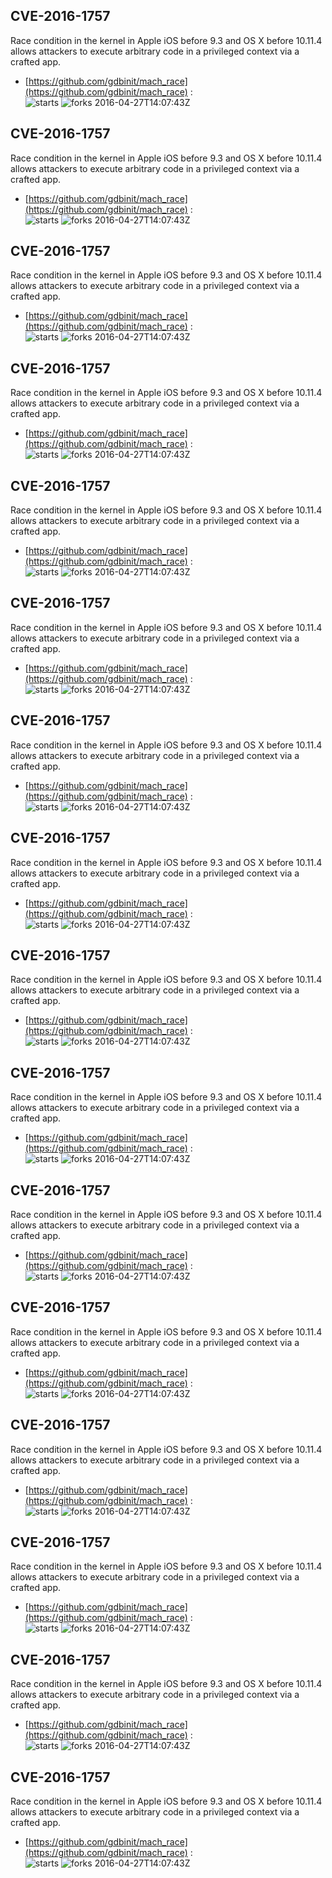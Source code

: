 ## CVE-2016-1757
 Race condition in the kernel in Apple iOS before 9.3 and OS X before 10.11.4 allows attackers to execute arbitrary code in a privileged context via a crafted app.

- [https://github.com/gdbinit/mach_race](https://github.com/gdbinit/mach_race) :  
![starts](https://img.shields.io/github/stars/gdbinit/mach_race.svg) 
![forks](https://img.shields.io/github/forks/gdbinit/mach_race.svg) 
2016-04-27T14:07:43Z

## CVE-2016-1757
 Race condition in the kernel in Apple iOS before 9.3 and OS X before 10.11.4 allows attackers to execute arbitrary code in a privileged context via a crafted app.

- [https://github.com/gdbinit/mach_race](https://github.com/gdbinit/mach_race) :  
![starts](https://img.shields.io/github/stars/gdbinit/mach_race.svg) 
![forks](https://img.shields.io/github/forks/gdbinit/mach_race.svg) 
2016-04-27T14:07:43Z

## CVE-2016-1757
 Race condition in the kernel in Apple iOS before 9.3 and OS X before 10.11.4 allows attackers to execute arbitrary code in a privileged context via a crafted app.

- [https://github.com/gdbinit/mach_race](https://github.com/gdbinit/mach_race) :  
![starts](https://img.shields.io/github/stars/gdbinit/mach_race.svg) 
![forks](https://img.shields.io/github/forks/gdbinit/mach_race.svg) 
2016-04-27T14:07:43Z

## CVE-2016-1757
 Race condition in the kernel in Apple iOS before 9.3 and OS X before 10.11.4 allows attackers to execute arbitrary code in a privileged context via a crafted app.

- [https://github.com/gdbinit/mach_race](https://github.com/gdbinit/mach_race) :  
![starts](https://img.shields.io/github/stars/gdbinit/mach_race.svg) 
![forks](https://img.shields.io/github/forks/gdbinit/mach_race.svg) 
2016-04-27T14:07:43Z

## CVE-2016-1757
 Race condition in the kernel in Apple iOS before 9.3 and OS X before 10.11.4 allows attackers to execute arbitrary code in a privileged context via a crafted app.

- [https://github.com/gdbinit/mach_race](https://github.com/gdbinit/mach_race) :  
![starts](https://img.shields.io/github/stars/gdbinit/mach_race.svg) 
![forks](https://img.shields.io/github/forks/gdbinit/mach_race.svg) 
2016-04-27T14:07:43Z

## CVE-2016-1757
 Race condition in the kernel in Apple iOS before 9.3 and OS X before 10.11.4 allows attackers to execute arbitrary code in a privileged context via a crafted app.

- [https://github.com/gdbinit/mach_race](https://github.com/gdbinit/mach_race) :  
![starts](https://img.shields.io/github/stars/gdbinit/mach_race.svg) 
![forks](https://img.shields.io/github/forks/gdbinit/mach_race.svg) 
2016-04-27T14:07:43Z

## CVE-2016-1757
 Race condition in the kernel in Apple iOS before 9.3 and OS X before 10.11.4 allows attackers to execute arbitrary code in a privileged context via a crafted app.

- [https://github.com/gdbinit/mach_race](https://github.com/gdbinit/mach_race) :  
![starts](https://img.shields.io/github/stars/gdbinit/mach_race.svg) 
![forks](https://img.shields.io/github/forks/gdbinit/mach_race.svg) 
2016-04-27T14:07:43Z

## CVE-2016-1757
 Race condition in the kernel in Apple iOS before 9.3 and OS X before 10.11.4 allows attackers to execute arbitrary code in a privileged context via a crafted app.

- [https://github.com/gdbinit/mach_race](https://github.com/gdbinit/mach_race) :  
![starts](https://img.shields.io/github/stars/gdbinit/mach_race.svg) 
![forks](https://img.shields.io/github/forks/gdbinit/mach_race.svg) 
2016-04-27T14:07:43Z

## CVE-2016-1757
 Race condition in the kernel in Apple iOS before 9.3 and OS X before 10.11.4 allows attackers to execute arbitrary code in a privileged context via a crafted app.

- [https://github.com/gdbinit/mach_race](https://github.com/gdbinit/mach_race) :  
![starts](https://img.shields.io/github/stars/gdbinit/mach_race.svg) 
![forks](https://img.shields.io/github/forks/gdbinit/mach_race.svg) 
2016-04-27T14:07:43Z

## CVE-2016-1757
 Race condition in the kernel in Apple iOS before 9.3 and OS X before 10.11.4 allows attackers to execute arbitrary code in a privileged context via a crafted app.

- [https://github.com/gdbinit/mach_race](https://github.com/gdbinit/mach_race) :  
![starts](https://img.shields.io/github/stars/gdbinit/mach_race.svg) 
![forks](https://img.shields.io/github/forks/gdbinit/mach_race.svg) 
2016-04-27T14:07:43Z

## CVE-2016-1757
 Race condition in the kernel in Apple iOS before 9.3 and OS X before 10.11.4 allows attackers to execute arbitrary code in a privileged context via a crafted app.

- [https://github.com/gdbinit/mach_race](https://github.com/gdbinit/mach_race) :  
![starts](https://img.shields.io/github/stars/gdbinit/mach_race.svg) 
![forks](https://img.shields.io/github/forks/gdbinit/mach_race.svg) 
2016-04-27T14:07:43Z

## CVE-2016-1757
 Race condition in the kernel in Apple iOS before 9.3 and OS X before 10.11.4 allows attackers to execute arbitrary code in a privileged context via a crafted app.

- [https://github.com/gdbinit/mach_race](https://github.com/gdbinit/mach_race) :  
![starts](https://img.shields.io/github/stars/gdbinit/mach_race.svg) 
![forks](https://img.shields.io/github/forks/gdbinit/mach_race.svg) 
2016-04-27T14:07:43Z

## CVE-2016-1757
 Race condition in the kernel in Apple iOS before 9.3 and OS X before 10.11.4 allows attackers to execute arbitrary code in a privileged context via a crafted app.

- [https://github.com/gdbinit/mach_race](https://github.com/gdbinit/mach_race) :  
![starts](https://img.shields.io/github/stars/gdbinit/mach_race.svg) 
![forks](https://img.shields.io/github/forks/gdbinit/mach_race.svg) 
2016-04-27T14:07:43Z

## CVE-2016-1757
 Race condition in the kernel in Apple iOS before 9.3 and OS X before 10.11.4 allows attackers to execute arbitrary code in a privileged context via a crafted app.

- [https://github.com/gdbinit/mach_race](https://github.com/gdbinit/mach_race) :  
![starts](https://img.shields.io/github/stars/gdbinit/mach_race.svg) 
![forks](https://img.shields.io/github/forks/gdbinit/mach_race.svg) 
2016-04-27T14:07:43Z

## CVE-2016-1757
 Race condition in the kernel in Apple iOS before 9.3 and OS X before 10.11.4 allows attackers to execute arbitrary code in a privileged context via a crafted app.

- [https://github.com/gdbinit/mach_race](https://github.com/gdbinit/mach_race) :  
![starts](https://img.shields.io/github/stars/gdbinit/mach_race.svg) 
![forks](https://img.shields.io/github/forks/gdbinit/mach_race.svg) 
2016-04-27T14:07:43Z

## CVE-2016-1757
 Race condition in the kernel in Apple iOS before 9.3 and OS X before 10.11.4 allows attackers to execute arbitrary code in a privileged context via a crafted app.

- [https://github.com/gdbinit/mach_race](https://github.com/gdbinit/mach_race) :  
![starts](https://img.shields.io/github/stars/gdbinit/mach_race.svg) 
![forks](https://img.shields.io/github/forks/gdbinit/mach_race.svg) 
2016-04-27T14:07:43Z

